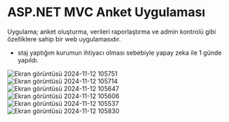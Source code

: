 # ASP.NET MVC Anket Uygulaması

Uygulama; anket oluşturma, verileri raporlaştırma ve admin kontrolü gibi özelliklere sahip bir web uygulamasıdır.
- staj yaptığım kurumun ihtiyacı olması sebebiyle yapay zeka ile 1 günde yapıldı.

![Ekran görüntüsü 2024-11-12 105751](https://github.com/user-attachments/assets/14de8940-1909-4110-8488-b5a868682657)
![Ekran görüntüsü 2024-11-12 105714](https://github.com/user-attachments/assets/2619db91-20eb-4d04-8474-ac348792db58)
![Ekran görüntüsü 2024-11-12 105647](https://github.com/user-attachments/assets/3aac2a99-0551-4ffb-ba33-9b4a888daffd)
![Ekran görüntüsü 2024-11-12 105606](https://github.com/user-attachments/assets/d93310f7-185d-421e-8c1a-eed220734e20)
![Ekran görüntüsü 2024-11-12 105537](https://github.com/user-attachments/assets/3c7b6233-0a55-4f76-9a25-733113e5bb88)
![Ekran görüntüsü 2024-11-12 105830](https://github.com/user-attachments/assets/aab9b4e9-1cb6-41b6-a624-87853b89e15b) 
